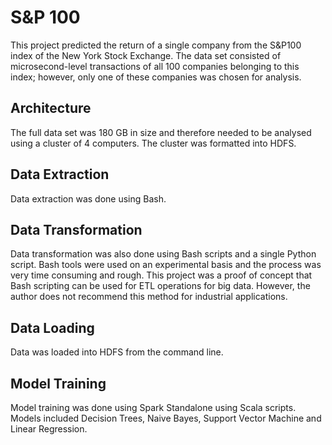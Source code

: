 # S&P 100
This project predicted the return of a single company from the S&P100 index of the New York Stock Exchange. The data set consisted of microsecond-level transactions of all 100 companies belonging to this index; however, only one of these companies was chosen for analysis.

## Architecture
The full data set was 180 GB in size and therefore needed to be analysed using a cluster of 4 computers. The cluster was formatted into HDFS.

## Data Extraction
Data extraction was done using Bash. 

## Data Transformation
Data transformation was also done using Bash scripts and a single Python script. Bash tools were used on an experimental basis and the process was very time consuming and rough. This project was a proof of concept that Bash scripting can be used for ETL operations for big data. However, the author does not recommend this method for industrial applications.


## Data Loading
Data was loaded into HDFS from the command line.

## Model Training
Model training was done using Spark Standalone using Scala scripts. Models included Decision Trees, Naive Bayes, Support Vector Machine and Linear Regression.
